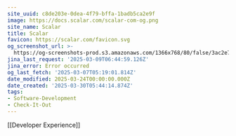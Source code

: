 ```yaml
---
site_uuid: c8de203e-0dea-4f79-bffa-1badb5ca2e9f
image: https://docs.scalar.com/scalar-com-og.png
site_name: Scalar
title: Scalar
favicon: https://scalar.com/favicon.svg
og_screenshot_url: >-
  https://og-screenshots-prod.s3.amazonaws.com/1366x768/80/false/3ac2e7d864d3c5bb3b2702a1b8a761f237a88357a67f51cf8211b0226c551309.jpeg
jina_last_request: '2025-03-09T06:44:59.126Z'
jina_error: Error occurred
og_last_fetch: '2025-03-07T05:19:01.814Z'
date_modified: 2025-03-24T00:00:00.000Z
date_created: '2025-03-30T05:44:14.874Z'
tags:
- Software-Development
- Check-It-Out
---
```










[[Developer Experience]]
